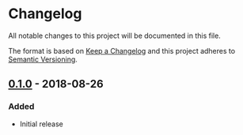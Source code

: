 # Changelog
All notable changes to this project will be documented in this file.

The format is based on [Keep a Changelog](http://keepachangelog.com/en/1.0.0/)
and this project adheres to [Semantic Versioning](http://semver.org/spec/v2.0.0.html).

## [0.1.0] - 2018-08-26
### Added
- Initial release

[0.1.0]: https://www.npmjs.com/package/poe-ninja-api-manager/v/0.1.0

